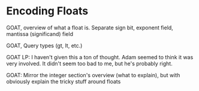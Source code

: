 # Encoding Floats

GOAT, overview of what a float is.  Separate sign bit, exponent field, mantissa (significand) field

GOAT, Query types (gt, lt, etc.)

GOAT LP: I haven't given this a ton of thought.  Adam seemed to think it was very involved.  It didn't seem too bad to me, but he's probably right.

GOAT: Mirror the integer section's overview (what to explain), but with obviously explain the tricky stuff around floats

